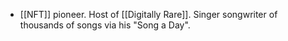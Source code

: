 - [[NFT]] pioneer. Host of [[Digitally Rare]]. Singer songwriter of thousands of songs via his "Song a Day".
